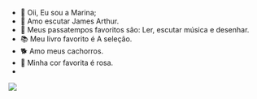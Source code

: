 - 👋 Oii, Eu sou a Marina;
- 👀 Amo escutar James Arthur.
- 🌱 Meus passatempos favoritos são: Ler, escutar música e desenhar.
- 📚 Meu livro favorito é A seleção.
- 🐕 Amo meus cachorros.
- 💞 Minha cor favorita é rosa.
- 
![](https://i.gifer.com/origin/f5/f5baef4b6b6677020ab8d091ef78a3bc_w200.gif)
